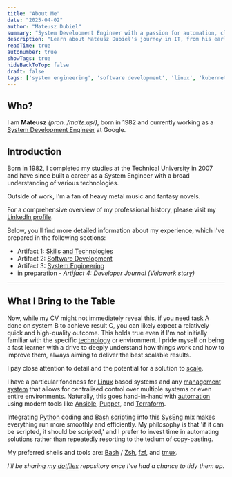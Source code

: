 ```yaml
---
title: "About Me"
date: "2025-04-02"
author: "Mateusz Dubiel"
summary: "System Development Engineer with a passion for automation, cloud technologies, and full-stack development."
description: "Learn about Mateusz Dubiel's journey in IT, from his early days in system administration and software development to his current role at Google, with a focus on Linux, Kubernetes, and Django."
readTime: true
autonumber: true
showTags: true
hideBackToTop: false
draft: false
tags: ['system engineering', 'software development', 'linux', 'kubernetes', 'django', 'automation', 'cloud']
---
```


## Who?

I am **Mateusz** *(pron. /maˈtɛ.uʂ/)*, born in 1982 and currently working as a [System Development Engineer](https://en.wikipedia.org/wiki/Systems_engineering) at Google.

## Introduction

Born in 1982, I completed my studies at the Technical University in 2007 and have since built a career as a System Engineer with a broad understanding of various technologies.

Outside of work, I'm a fan of heavy metal music and fantasy novels.

For a comprehensive overview of my professional history, please visit my [LinkedIn profile](https://www.linkedin.com/in/mdubiel/).

Below, you'll find more detailed information about my experience, which I've prepared in the following sections:

- Artifact 1: [Skills and Technologies](../artifacts/skills)
- Artifact 2: [Software Development](../artifacts/software-development)
- Artifact 3: [System Engineering](../artifacts/system-engineering)
- in preparation - *Artifact 4: Developer Journal (Velowerk story)* 

---

## What I Bring to the Table

Now, while my [CV](https://www.linkedin.com/in/mdubiel/) might not immediately reveal this, if you need task A done on system B to achieve result C, you can likely expect a relatively quick and high-quality outcome. This holds true even if I'm not initially familiar with the specific [technology](https://en.wikipedia.org/wiki/Technology) or environment. I pride myself on being a fast learner with a drive to deeply understand how things work and how to improve them, always aiming to deliver the best scalable results.

I pay close attention to detail and the potential for a solution to [scale](https://en.wikipedia.org/wiki/Scalability).

I have a particular fondness for [Linux](https://en.wikipedia.org/wiki/Linux) based systems and any [management system](https://en.wikipedia.org/wiki/Management_system) that allows for centralised control over multiple systems or even entire environments. Naturally, this goes hand-in-hand with [automation](https://en.wikipedia.org/wiki/Automation) using modern tools like [Ansible](https://www.ansible.com/), [Puppet](https://www.puppet.com/), and [Terraform](https://www.terraform.io/).

Integrating [Python](https://www.python.org/) coding and [Bash scripting](https://en.wikipedia.org/wiki/Bash_(Unix_shell)) into this [SysEng](https://en.wikipedia.org/wiki/Systems_engineering) mix makes everything run more smoothly and efficiently. My philosophy is that 'if it can be scripted, it should be scripted,' and I prefer to invest time in automating solutions rather than repeatedly resorting to the tedium of copy-pasting.

My preferred shells and tools are: [Bash](https://en.wikipedia.org/wiki/Bash_(Unix_shell)) / [Zsh](https://www.zsh.org/), [fzf](https://github.com/junegunn/fzf), and [tmux](https://github.com/tmux/tmux).

*I'll be sharing my [dotfiles](https://en.wikipedia.org/wiki/Dot_file) repository once I've had a chance to tidy them up.*
